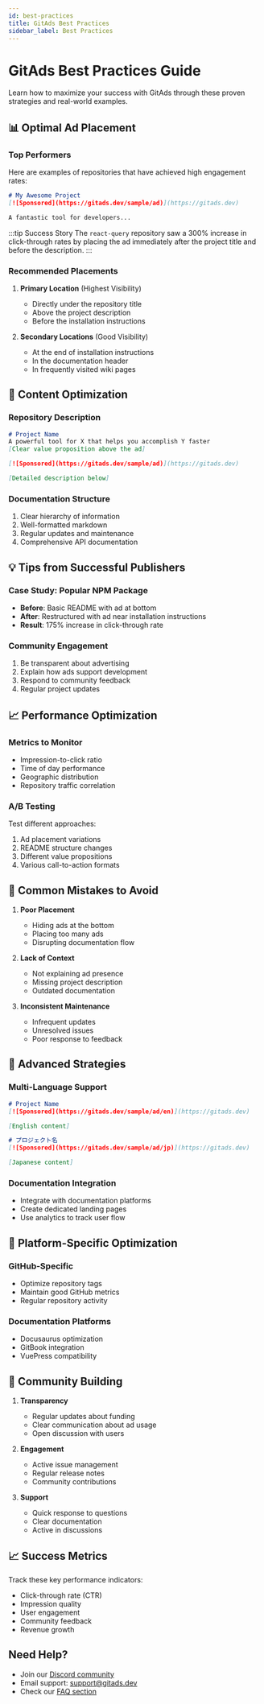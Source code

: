 ```yaml
---
id: best-practices
title: GitAds Best Practices
sidebar_label: Best Practices
---
```


# GitAds Best Practices Guide

Learn how to maximize your success with GitAds through these proven strategies and real-world examples.

## 📊 Optimal Ad Placement

### Top Performers
Here are examples of repositories that have achieved high engagement rates:

```markdown
# My Awesome Project
[![Sponsored](https://gitads.dev/sample/ad)](https://gitads.dev)

A fantastic tool for developers...
```

:::tip Success Story
The `react-query` repository saw a 300% increase in click-through rates by placing the ad immediately after the project title and before the description.
:::

### Recommended Placements

1. **Primary Location** (Highest Visibility)
   - Directly under the repository title
   - Above the project description
   - Before the installation instructions

2. **Secondary Locations** (Good Visibility)
   - At the end of installation instructions
   - In the documentation header
   - In frequently visited wiki pages

## 🎯 Content Optimization

### Repository Description
```markdown
# Project Name
A powerful tool for X that helps you accomplish Y faster
[Clear value proposition above the ad]

[![Sponsored](https://gitads.dev/sample/ad)](https://gitads.dev)

[Detailed description below]
```

### Documentation Structure
1. Clear hierarchy of information
2. Well-formatted markdown
3. Regular updates and maintenance
4. Comprehensive API documentation

## 💡 Tips from Successful Publishers

### Case Study: Popular NPM Package
- **Before**: Basic README with ad at bottom
- **After**: Restructured with ad near installation instructions
- **Result**: 175% increase in click-through rate

### Community Engagement
1. Be transparent about advertising
2. Explain how ads support development
3. Respond to community feedback
4. Regular project updates

## 📈 Performance Optimization

### Metrics to Monitor
- Impression-to-click ratio
- Time of day performance
- Geographic distribution
- Repository traffic correlation

### A/B Testing
Test different approaches:
1. Ad placement variations
2. README structure changes
3. Different value propositions
4. Various call-to-action formats

## 🚫 Common Mistakes to Avoid

1. **Poor Placement**
   - Hiding ads at the bottom
   - Placing too many ads
   - Disrupting documentation flow

2. **Lack of Context**
   - Not explaining ad presence
   - Missing project description
   - Outdated documentation

3. **Inconsistent Maintenance**
   - Infrequent updates
   - Unresolved issues
   - Poor response to feedback

## 🌟 Advanced Strategies

### Multi-Language Support
```markdown
# Project Name
[![Sponsored](https://gitads.dev/sample/ad/en)](https://gitads.dev)

[English content]

# プロジェクト名
[![Sponsored](https://gitads.dev/sample/ad/jp)](https://gitads.dev)

[Japanese content]
```

### Documentation Integration
- Integrate with documentation platforms
- Create dedicated landing pages
- Use analytics to track user flow

## 📱 Platform-Specific Optimization

### GitHub-Specific
- Optimize repository tags
- Maintain good GitHub metrics
- Regular repository activity

### Documentation Platforms
- Docusaurus optimization
- GitBook integration
- VuePress compatibility

## 🤝 Community Building

1. **Transparency**
   - Regular updates about funding
   - Clear communication about ad usage
   - Open discussion with users

2. **Engagement**
   - Active issue management
   - Regular release notes
   - Community contributions

3. **Support**
   - Quick response to questions
   - Clear documentation
   - Active in discussions

## 📈 Success Metrics

Track these key performance indicators:
- Click-through rate (CTR)
- Impression quality
- User engagement
- Community feedback
- Revenue growth

## Need Help?

- Join our [Discord community](https://discord.com/invite/S3EdtEbqw7)
- Email support: [support@gitads.dev](mailto:support@gitads.dev)
- Check our [FAQ section](/docs/faq/publishers) 
